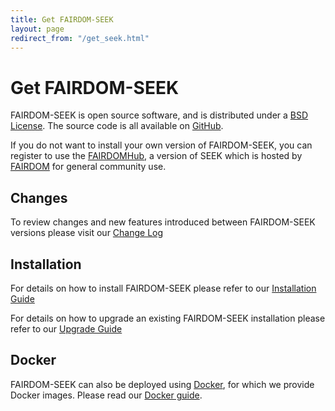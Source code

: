 ```yaml
---
title: Get FAIRDOM-SEEK
layout: page
redirect_from: "/get_seek.html"
---
```


# Get FAIRDOM-SEEK

FAIRDOM-SEEK is open source software, and is distributed under a [BSD License](https://github.com/seek4science/seek/blob/main/BSD-LICENSE). The source code is all available on [GitHub](https://github.com/seek4science/seek).

If you do not want to install your own version of FAIRDOM-SEEK, you can register to use the [FAIRDOMHub](https://fairdomhub.org), a version of SEEK which is hosted by [FAIRDOM](https://fair-dom.org) for general community use.

## Changes

To review changes and new features introduced between FAIRDOM-SEEK versions please visit our [Change Log](/tech/releases/)

## Installation

For details on how to install FAIRDOM-SEEK please refer to our [Installation Guide](tech/install.html)

For details on how to upgrade an existing FAIRDOM-SEEK installation please refer to our [Upgrade Guide](tech/upgrading.html)

## Docker

FAIRDOM-SEEK can also be deployed using [Docker](http://docker.com), for which we provide Docker images. Please read our [Docker guide](/tech/docker.html).
